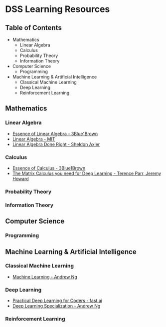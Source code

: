 # DSS Learning Resources

## Table of Contents
- Mathematics
  - Linear Algebra
  - Calculus
  - Probability Theory
  - Information Theory
- Computer Science
  - Programming
- Machine Learning & Artificial Intelligence
  - Classical Machine Learning
  - Deep Learning
  - Reinforcement Learning

## Mathematics

### Linear Algebra

- [Essence of Linear Algebra - 3Blue1Brown](https://www.youtube.com/playlist?list=PLZHQObOWTQDPD3MizzM2xVFitgF8hE_ab)
- [Linear Algebra - MIT](https://ocw.mit.edu/courses/mathematics/18-06sc-linear-algebra-fall-2011/)
- [Linear Algebra Done Right - Sheldon Axler](https://www.youtube.com/watch?v=lkx2BJcnyxk&list=PLGAnmvB9m7zOBVCZBUUmSinFV0wEir2Vw)

### Calculus

- [Essence of Calculus - 3Blue1Brown](https://www.youtube.com/playlist?list=PLZHQObOWTQDMsr9K-rj53DwVRMYO3t5Yr)
- [The Matrix Calculus you need for Deep Learning - Terence Parr, Jeremy Howard](http://parrt.cs.usfca.edu/doc/matrix-calculus/index.html)

### Probability Theory
### Information Theory

## Computer Science

### Programming

## Machine Learning & Artificial Intelligence

### Classical Machine Learning

- [Machine Learning - Andrew Ng](https://www.coursera.org/learn/machine-learning)

### Deep Learning

- [Practical Deep Learning for Coders - fast.ai](http://course.fast.ai/)
- [Deep Learning Specialization - Andrew Ng](https://www.coursera.org/specializations/deep-learning?utm_source=gg&utm_medium=sem&campaignid=904733485&adgroupid=45435009512&device=c&keyword=deep%20learning%20coursera&matchtype=b&network=g&devicemodel=&adpostion=1t1&creativeid=231631799240&hide_mobile_promo&gclid=CjwKCAiA8bnUBRA-EiwAc0hZkxlgiRTxK0tvoLpyIh1rSLmZixn_dA-c-hAFqKWTTGLJqoaY6SrIZBoC_-gQAvD_BwE)



### Reinforcement Learning
